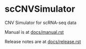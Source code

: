 # scCNVSimulator
CNV Simulator for scRNA-seq data

Manual is at [docs/manual.rst](./docs/manual.rst)

Release notes are at [docs/release.rst](./docs/release.rst)

